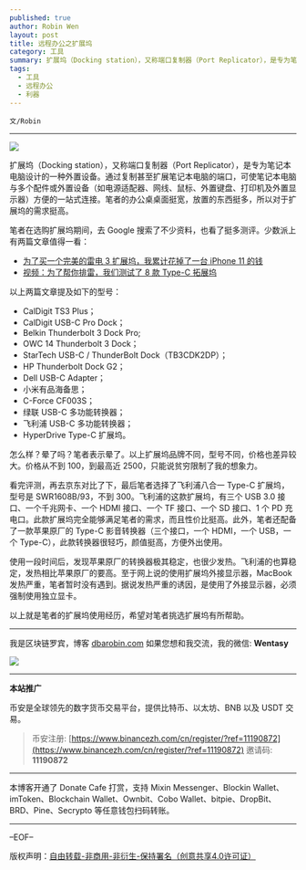 ```yaml
---
published: true
author: Robin Wen
layout: post
title: 远程办公之扩展坞
category: 工具
summary: 扩展坞（Docking station），又称端口复制器（Port Replicator），是专为笔记本电脑设计的一种外置设备。通过复制甚至扩展笔记本电脑的端口，可使笔记本电脑与多个配件或外置设备（如电源适配器、网线、鼠标、外置键盘、打印机及外置显示器）方便的一站式连接。笔者的办公桌桌面挺宽，放置的东西挺多，所以对于扩展坞的需求挺高。使用一段时间后，发现苹果原厂的转换器极其稳定，也很少发热。飞利浦的也算稳定，发热相比苹果原厂的要高。至于网上说的使用扩展坞外接显示器，MacBook 发热严重，笔者暂时没有遇到。据说发热严重的诱因，是使用了外接显示器，必须强制使用独立显卡。以上就是笔者的扩展坞使用经历，希望对笔者挑选扩展坞有所帮助。
tags:
  - 工具
  - 远程办公
  - 利器
---
```


`文/Robin`

***

![](https://cdn.dbarobin.com/dbielhc.png)

扩展坞（Docking station），又称端口复制器（Port Replicator），是专为笔记本电脑设计的一种外置设备。通过复制甚至扩展笔记本电脑的端口，可使笔记本电脑与多个配件或外置设备（如电源适配器、网线、鼠标、外置键盘、打印机及外置显示器）方便的一站式连接。笔者的办公桌桌面挺宽，放置的东西挺多，所以对于扩展坞的需求挺高。

笔者在选购扩展坞期间，去 Google 搜索了不少资料，也看了挺多测评。少数派上有两篇文章值得一看：

* [为了买一个完美的雷电 3 扩展坞，我累计花掉了一台 iPhone 11 的钱](https://sspai.com/post/59194)
* [视频：为了帮你排雷，我们测试了 8 款 Type-C 拓展坞](https://sspai.com/post/56761)

以上两篇文章提及如下的型号：

* CalDigit TS3 Plus；
* CalDigit USB-C Pro Dock；
* Belkin Thunderbolt 3 Dock Pro;
* OWC 14 Thunderbolt 3 Dock；
* StarTech USB-C / ThunderBolt Dock（TB3CDK2DP）；
* HP Thunderbolt Dock G2；
* Dell USB-C Adapter；
* 小米有品海备思；
* C-Force CF003S；
* 绿联 USB-C 多功能转换器；
* 飞利浦 USB-C 多功能转换器；
* HyperDrive Type-C 扩展坞。

怎么样？晕了吗？笔者表示晕了。以上扩展坞品牌不同，型号不同，价格也差异较大。价格从不到 100，到最高近 2500，只能说贫穷限制了我的想象力。

看完评测，再去京东对比了下，最后笔者选择了飞利浦八合一 Type-C 扩展坞，型号是 SWR1608B/93，不到 300。飞利浦的这款扩展坞，有三个 USB 3.0 接口、一个千兆网卡、一个 HDMI 接口、一个 TF 接口、一个 SD 接口、1 个 PD 充电口。此款扩展坞完全能够满足笔者的需求，而且性价比挺高。此外，笔者还配备了一款苹果原厂的 Type-C 影音转换器（三个接口，一个 HDMI，一个 USB，一个 Type-C），此款转换器很轻巧，颜值挺高，方便外出使用。

使用一段时间后，发现苹果原厂的转换器极其稳定，也很少发热。飞利浦的也算稳定，发热相比苹果原厂的要高。至于网上说的使用扩展坞外接显示器，MacBook 发热严重，笔者暂时没有遇到。据说发热严重的诱因，是使用了外接显示器，必须强制使用独立显卡。

以上就是笔者的扩展坞使用经历，希望对笔者挑选扩展坞有所帮助。

***

我是区块链罗宾，博客 [dbarobin.com](https://dbarobin.com/)
如果您想和我交流，我的微信: **Wentasy**

![](https://cdn.dbarobin.com/v4yywe2.png)

***

**本站推广**

币安是全球领先的数字货币交易平台，提供比特币、以太坊、BNB 以及 USDT 交易。

> 币安注册: [https://www.binancezh.com/cn/register/?ref=11190872](https://www.binancezh.com/cn/register/?ref=11190872)
> 邀请码: **11190872**

***

本博客开通了 Donate Cafe 打赏，支持 Mixin Messenger、Blockin Wallet、imToken、Blockchain Wallet、Ownbit、Cobo Wallet、bitpie、DropBit、BRD、Pine、Secrypto 等任意钱包扫码转账。

<center>
    <div class="--donate-button"
         data-button-id="f8b9df0d-af9a-460d-8258-d3f435445075"
    ></div>
</center>

***

–EOF–

版权声明：[自由转载-非商用-非衍生-保持署名（创意共享4.0许可证）](http://creativecommons.org/licenses/by-nc-nd/4.0/deed.zh)